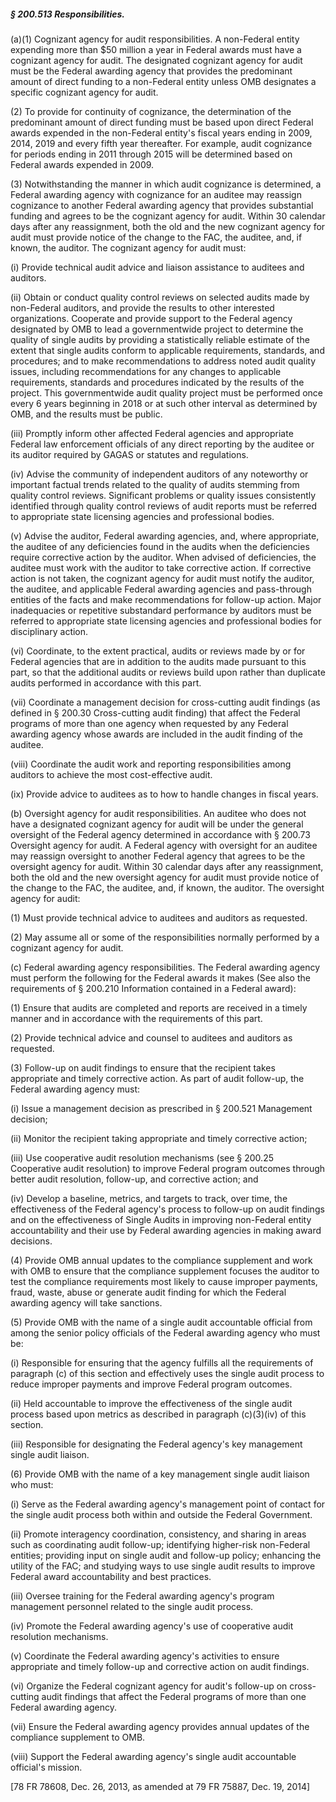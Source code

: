 ##### § 200.513 Responsibilities. #####

(a)(1) Cognizant agency for audit responsibilities. A non-Federal entity expending more than $50 million a year in Federal awards must have a cognizant agency for audit. The designated cognizant agency for audit must be the Federal awarding agency that provides the predominant amount of direct funding to a non-Federal entity unless OMB designates a specific cognizant agency for audit.

(2) To provide for continuity of cognizance, the determination of the predominant amount of direct funding must be based upon direct Federal awards expended in the non-Federal entity's fiscal years ending in 2009, 2014, 2019 and every fifth year thereafter. For example, audit cognizance for periods ending in 2011 through 2015 will be determined based on Federal awards expended in 2009.

(3) Notwithstanding the manner in which audit cognizance is determined, a Federal awarding agency with cognizance for an auditee may reassign cognizance to another Federal awarding agency that provides substantial funding and agrees to be the cognizant agency for audit. Within 30 calendar days after any reassignment, both the old and the new cognizant agency for audit must provide notice of the change to the FAC, the auditee, and, if known, the auditor. The cognizant agency for audit must:

(i) Provide technical audit advice and liaison assistance to auditees and auditors.

(ii) Obtain or conduct quality control reviews on selected audits made by non-Federal auditors, and provide the results to other interested organizations. Cooperate and provide support to the Federal agency designated by OMB to lead a governmentwide project to determine the quality of single audits by providing a statistically reliable estimate of the extent that single audits conform to applicable requirements, standards, and procedures; and to make recommendations to address noted audit quality issues, including recommendations for any changes to applicable requirements, standards and procedures indicated by the results of the project. This governmentwide audit quality project must be performed once every 6 years beginning in 2018 or at such other interval as determined by OMB, and the results must be public.

(iii) Promptly inform other affected Federal agencies and appropriate Federal law enforcement officials of any direct reporting by the auditee or its auditor required by GAGAS or statutes and regulations.

(iv) Advise the community of independent auditors of any noteworthy or important factual trends related to the quality of audits stemming from quality control reviews. Significant problems or quality issues consistently identified through quality control reviews of audit reports must be referred to appropriate state licensing agencies and professional bodies.

(v) Advise the auditor, Federal awarding agencies, and, where appropriate, the auditee of any deficiencies found in the audits when the deficiencies require corrective action by the auditor. When advised of deficiencies, the auditee must work with the auditor to take corrective action. If corrective action is not taken, the cognizant agency for audit must notify the auditor, the auditee, and applicable Federal awarding agencies and pass-through entities of the facts and make recommendations for follow-up action. Major inadequacies or repetitive substandard performance by auditors must be referred to appropriate state licensing agencies and professional bodies for disciplinary action.

(vi) Coordinate, to the extent practical, audits or reviews made by or for Federal agencies that are in addition to the audits made pursuant to this part, so that the additional audits or reviews build upon rather than duplicate audits performed in accordance with this part.

(vii) Coordinate a management decision for cross-cutting audit findings (as defined in § 200.30 Cross-cutting audit finding) that affect the Federal programs of more than one agency when requested by any Federal awarding agency whose awards are included in the audit finding of the auditee.

(viii) Coordinate the audit work and reporting responsibilities among auditors to achieve the most cost-effective audit.

(ix) Provide advice to auditees as to how to handle changes in fiscal years.

(b) Oversight agency for audit responsibilities. An auditee who does not have a designated cognizant agency for audit will be under the general oversight of the Federal agency determined in accordance with § 200.73 Oversight agency for audit. A Federal agency with oversight for an auditee may reassign oversight to another Federal agency that agrees to be the oversight agency for audit. Within 30 calendar days after any reassignment, both the old and the new oversight agency for audit must provide notice of the change to the FAC, the auditee, and, if known, the auditor. The oversight agency for audit:

(1) Must provide technical advice to auditees and auditors as requested.

(2) May assume all or some of the responsibilities normally performed by a cognizant agency for audit.

(c) Federal awarding agency responsibilities. The Federal awarding agency must perform the following for the Federal awards it makes (See also the requirements of § 200.210 Information contained in a Federal award):

(1) Ensure that audits are completed and reports are received in a timely manner and in accordance with the requirements of this part.

(2) Provide technical advice and counsel to auditees and auditors as requested.

(3) Follow-up on audit findings to ensure that the recipient takes appropriate and timely corrective action. As part of audit follow-up, the Federal awarding agency must:

(i) Issue a management decision as prescribed in § 200.521 Management decision;

(ii) Monitor the recipient taking appropriate and timely corrective action;

(iii) Use cooperative audit resolution mechanisms (see § 200.25 Cooperative audit resolution) to improve Federal program outcomes through better audit resolution, follow-up, and corrective action; and

(iv) Develop a baseline, metrics, and targets to track, over time, the effectiveness of the Federal agency's process to follow-up on audit findings and on the effectiveness of Single Audits in improving non-Federal entity accountability and their use by Federal awarding agencies in making award decisions.

(4) Provide OMB annual updates to the compliance supplement and work with OMB to ensure that the compliance supplement focuses the auditor to test the compliance requirements most likely to cause improper payments, fraud, waste, abuse or generate audit finding for which the Federal awarding agency will take sanctions.

(5) Provide OMB with the name of a single audit accountable official from among the senior policy officials of the Federal awarding agency who must be:

(i) Responsible for ensuring that the agency fulfills all the requirements of paragraph (c) of this section and effectively uses the single audit process to reduce improper payments and improve Federal program outcomes.

(ii) Held accountable to improve the effectiveness of the single audit process based upon metrics as described in paragraph (c)(3)(iv) of this section.

(iii) Responsible for designating the Federal agency's key management single audit liaison.

(6) Provide OMB with the name of a key management single audit liaison who must:

(i) Serve as the Federal awarding agency's management point of contact for the single audit process both within and outside the Federal Government.

(ii) Promote interagency coordination, consistency, and sharing in areas such as coordinating audit follow-up; identifying higher-risk non-Federal entities; providing input on single audit and follow-up policy; enhancing the utility of the FAC; and studying ways to use single audit results to improve Federal award accountability and best practices.

(iii) Oversee training for the Federal awarding agency's program management personnel related to the single audit process.

(iv) Promote the Federal awarding agency's use of cooperative audit resolution mechanisms.

(v) Coordinate the Federal awarding agency's activities to ensure appropriate and timely follow-up and corrective action on audit findings.

(vi) Organize the Federal cognizant agency for audit's follow-up on cross-cutting audit findings that affect the Federal programs of more than one Federal awarding agency.

(vii) Ensure the Federal awarding agency provides annual updates of the compliance supplement to OMB.

(viii) Support the Federal awarding agency's single audit accountable official's mission.

[78 FR 78608, Dec. 26, 2013, as amended at 79 FR 75887, Dec. 19, 2014]